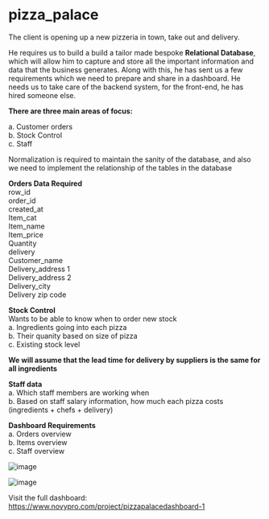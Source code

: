 # pizza_palace

The client is opening up a new pizzeria in town, take out and delivery.

He requires us to build a build a tailor made bespoke **Relational Database**, which will allow him to capture and store all the important information and data that the business generates. Along with this, he has sent us a few requirements which we need to prepare and share in a dashboard. He needs us to take care of the backend system, for the front-end, he has hired someone else.

**There are three main areas of focus:**

a. Customer orders <br> b. Stock Control <br> c. Staff <br>

Normalization is required to maintain the sanity of the database, and also we need to implement the relationship of the tables in the database

**Orders Data Required** <br>
row_id<br>
order_id<br>
created_at<br>
Item_cat<br>
Item_name<br>
Item_price<br>
Quantity<br>
delivery<br>
Customer_name<br>
Delivery_address 1<br>
Delivery_address 2<br>
Delivery_city<br>
Delivery zip code<br>

**Stock Control** <br>
Wants to be able to know when to order new stock <br>
a. Ingredients going into each pizza<br>
b. Their quanity based on size of pizza<br>
c. Existing stock level<br>

**We will assume that the lead time for delivery by suppliers is the same for all 
ingredients** <br>

**Staff data** <br>
a. Which staff members are working when <br>
b. Based on staff salary information, how much each pizza costs (ingredients + chefs + delivery) <br>

**Dashboard Requirements** <br>
a. Orders overview <br>
b. Items overview <br>
c. Staff overview <br>

![image](https://user-images.githubusercontent.com/77953290/232226828-7c724660-e153-47a7-b12a-20afec2d29c2.png)

![image](https://user-images.githubusercontent.com/77953290/232227758-9bb7d105-8277-48b2-937c-e740199ed13d.png)


Visit the full dashboard: https://www.novypro.com/project/pizzapalacedashboard-1


